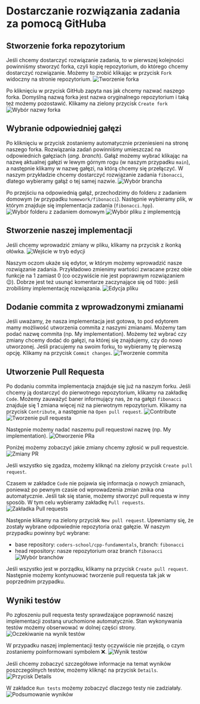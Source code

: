 # Dostarczanie rozwiązania zadania za pomocą GitHuba
## Stworzenie forka repozytorium
Jeśli chcemy dostarczyć rozwiązanie zadania, to w pierwszej kolejności powinniśmy stworzyć forka, czyli kopię repozytorium, do którego chcemy dostarczyć rozwiązanie. Możemy to zrobić klikając w przycisk `Fork` widoczny na stronie repozytorium.
![Tworzenie forka](img/fork.png)

Po kliknięciu w przycisk GitHub zapyta nas jak chcemy nazwać naszego forka. Domyślną nazwą forka jest nazwa oryginalnego repozytorium i taką też możemy pozostawić. Klikamy na zielony przycisk `Create fork`
![Wybór nazwy forka](img/fork_2.png)

## Wybranie odpowiedniej gałęzi
Po kliknięciu w przycisk zostaniemy automatycznie przeniesieni na stronę naszego forka.
Rozwiązania zadań powinniśmy umieszczać na odpowiednich gałęziach (*ang. branch*).
Gałąź możemy wybrać klikając na nazwę aktualnej gałęzi w lewym górnym rogu (w naszym przypadku `main`), a następnie klikamy w nazwę gałęzi, na którą chcemy się przełączyć.
W naszym przykładzie chcemy dostarczyć rozwiązanie zadania `fibonacci`, dlatego wybieramy gałąź o tej samej nazwie.
![Wybór brancha](img/branch_selection.png)

Po przejściu na odpowiednią gałąź, przechodzimy do folderu z zadaniem domowym (w przypadku `homework/fibonacci`).
Następnie wybieramy plik, w którym znajduje się implementacja zadania (`fibonacci.hpp`).
![Wybór folderu z zadaniem domowym](img/directory_selection.png)
![Wybór pliku z implementcją](img/file_selection.png)

## Stworzenie naszej implementacji
Jeśli chcemy wprowadzić zmiany w pliku, klikamy na przycisk z ikonką ołówka.
![Wejście w tryb edycji](img/edit.png)

Naszym oczom ukaże się edytor, w którym możemy wprowadzić nasze rozwiązanie zadania.
Przykładowo zmienimy wartości zwracane przez obie funkcje na 1 zamiast 0 (co oczywiście nie jest poprawnym rozwiązaniem 😉). Dobrze jest też usunąć komentarze zaczynające się od `TODO:` jeśli zrobiliśmy implementację rozwiązania.
![Edycja pliku](img/edited_file.png)

## Dodanie commita z wprowadzonymi zmianami
Jeśli uważamy, że nasza implementacja jest gotowa, to pod edytorem mamy możliwość utworzenia commita z naszymi zmianami.
Możemy tam podać nazwę commita (np. My implementation).
Możemy też wybrać czy zmiany chcemy dodać do gałęzi, na której się znajdujemy, czy do nowo utworzonej.
Jeśli pracujemy na swoim forku, to wybieramy tę pierwszą opcję. Klikamy na przycisk `Commit changes`.
![Tworzenie commita](img/commit.png)

## Utworzenie Pull Requesta
Po dodaniu commita implementacja znajduje się już na naszym forku.
Jeśli chcemy ją dostarczyć do pierwotnego repozytorium, klikamy na zakładkę `Code`.
Możemy zauważyć baner informujący nas, że na gałęzi `fibonacci` znajduje się 1 zmiana więcej niż na pierwotnym repozytorium.
Klikamy na przycisk `Contribute`, a następnie na `Open pull request`.
![Contribute](img/contribute.png)
![Tworzenie pull requesta](img/open_pr.png)

Następnie możemy nadać naszemu pull requestowi nazwę (np. My implementation).
![Otworzenie PRa](img/pr_opening.png)

Poniżej możemy zobaczyć jakie zmiany chcemy zgłosić w pull requestcie.
![Zmiany PR](img/pr_changes.png)

Jeśli wszystko się zgadza, możemy kliknąć na zielony przycisk `Create pull request`.

Czasem w zakładce `Code` nie pojawia się informacja o nowych zmianach, ponieważ po pewnym czasie od wprowadzenia zmian znika ona automatycznie.
Jeśli tak się stanie, możemy stworzyć pull requesta w inny sposób.
W tym celu wybieramy zakładkę `Pull requests`.
![Zakładka Pull requests](img/pull_request.png)

Następnie klikamy na zielony przycisk `New pull request`.
Upewniamy się, że zostały wybrane odpowiednie repozytoria oraz gałęzie.
W naszym przypadku powinny być wybrane:
* base repository: `coders-school/cpp-fundamentals`, branch: `fibonacci`
* head repository: nasze repozytorium oraz branch `fibonacci`
![Wybór branchów](img/branch_pr_select.png)

Jeśli wszystko jest w porządku, klikamy na przycisk `Create pull request`.
Następnie możemy kontynuować tworzenie pull requesta tak jak w poprzednim przypadku.

## Wyniki testów
Po zgłoszeniu pull requesta testy sprawdzające poprawność naszej implementacji zostaną uruchomione automatycznie.
Stan wykonywania testów możemy obserwować w dolnej części strony.
![Oczekiwanie na wynik testów](img/pr_created.png)

W przypadku naszej implementacji testy oczywiście nie przejdą, o czym zostaniemy poinformowani symbolem ❌.
![Wynik testów](img/test_failed.png)

Jeśli chcemy zobaczyć szczegółowe informacje na temat wyników poszczególnych testów, możemy kliknąć na przycisk `Details`.
![Przycisk Details](img/test_details.png)

W zakładce `Run tests` możemy zobaczyć dlaczego testy nie zadziałały.
![Podsumowanie wyników](img/test_summary.png)
